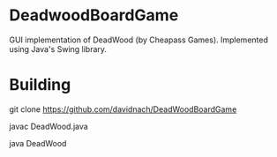 # DeadwoodBoardGame
GUI implementation of DeadWood (by Cheapass Games). Implemented using Java's Swing library.

# Building 

  git clone https://github.com/davidnach/DeadWoodBoardGame

  javac DeadWood.java

  java DeadWood
